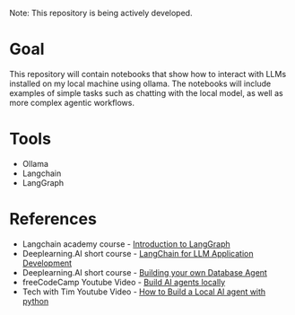 Note: This repository is being actively developed.

# Goal
This repository will contain notebooks that show how to interact with LLMs installed on my local machine using ollama.
The notebooks will include examples of simple tasks such as chatting with the local model, as well as more complex agentic workflows.

# Tools
- Ollama
- Langchain
- LangGraph

# References
- Langchain academy course - [Introduction to LangGraph](https://academy.langchain.com/courses/intro-to-langgraph)
- Deeplearning.AI short course - [LangChain for LLM Application Development](https://learn.deeplearning.ai/courses/langchain/lesson/u9olq/introduction)
- Deeplearning.AI short course - [Building your own Database Agent](https://learn.deeplearning.ai/courses/building-your-own-database-agent/lesson/u5iz6/introduction)
- freeCodeCamp Youtube Video - [Build AI agents locally](https://www.youtube.com/watch?v=GWB9ApTPTv4)
- Tech with Tim Youtube Video - [How to Build a Local AI agent with python](https://www.youtube.com/watch?v=E4l91XKQSgw)
